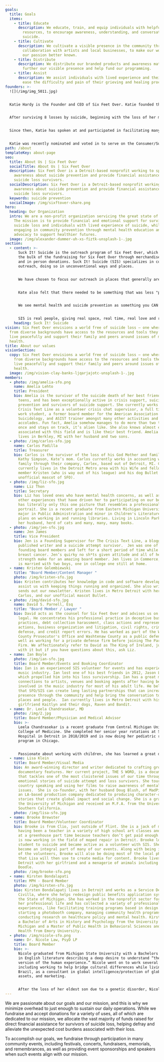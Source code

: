 ```yaml
---
goals:
  title: Goals
  items:
    - title: Educate
      description: We educate, train, and equip individuals with helpful and relevant
        resources, to encourage awareness, understanding, and conversation about
        suicide.
    - title: Cultivate
      description: We cultivate a visible presence in the community through
        collaboration with artists and local businesses, to make our work and
        our passion better known.
    - title: Distribute
      description: We distribute our branded products and awareness materials, to both
        further our visible presence and help fund our programming.
    - title: Assist
      description: We assist individuals with lived experience and their families to
        ease the difficulty and pain of their grieving and healing processes.
founders: >-
  ![](/img/img_5011.jpg)


  Katie Hardy is the Founder and CEO of Six Feet Over. Katie founded the Detroit-based nonprofit in 2013 to serve the survivors of suicide loss in her community, aiming to provide financial assistance for costs associated such as funerals, clean up and memorials, as well as to provide outreach, awareness, and resources to her community. Six Feet Over, and its program Suck It! Suicide, are now focused on helping all survivors, with a special interest in the non-mainstream communities of music, art and youth demographics.


  After surviving 8 losses by suicide, beginning with the loss of her mother in 2003, Katie found that support groups and functions catered too much to the norms of society, avoiding and minimizing the needs of authenticity and honesty in the grieving process. She saw a profound need within her community for information, conversation, and postvention after loss.


  Since then, Katie has spoken at and participated in facilitating many events including Survivors’ Day conferences, school and community events, memorials, and has continued to tell her story to both public and private companies, providing a better understanding and more insight into the life of a survivor.


  Katie was recently nominated and voted in to serve on the Consumer/Survivor Subcommittee of the National Suicide Prevention Lifeline, and she has been featured in several articles and blogs including Hour Detroit, The Oakland Press, BLocal Detroit, and Hip In Detroit, as well as mentions in The Metro Times and discussions in the podcast A History of the Ridiculous.
path: /about
templateKey: about-page
seo:
  title: About Us | Six Feet Over
  socialTitle: About Us | Six Feet Over
  description: Six Feet Over is a Detroit-based nonprofit working to spread
    awareness about suicide prevention and provide financial assistance to
    suicide loss survivors.
  socialDescription: Six Feet Over is a Detroit-based nonprofit working to spread
    awareness about suicide prevention and provide financial assistance to
    suicide loss survivors.
  keywords: suicide prevention
  socialImage: /img/sixftover-share.png
hero:
  heading: Our Organization
  intro: We are a non-profit organization servicing the great state of Michigan.
    The mission is to provide financial and emotional support for survivors of
    suicide loss and individuals with lived experience of suicide, while
    engaging in community prevention through mental health education and
    advocacy to support healthier futures.
  image: /img/alexander-dummer-uh-xs-fiztk-unsplash-1-.jpg
section:
  - content: >-
      Suck It! Suicide is the outreach program of Six Feet Over, which also does
      the bulk of the fundraising for Six Feet Over through merchandise sales
      and in person donations. Suck It! Suicide (SIS) specializes in community
      outreach, doing so in unconventional ways and places. 


      We have chosen to focus our outreach in places that generally aren't often at the top of other mental health and suicide prevention organizations lists to do so. SIS is often seen at community festivals, Pride events, concerts, local shows and sometimes just hanging out at a bar. Our founder, Kate Hardy, never felt comfortable in the mainstream...of anything really, so when she created this program she made it for communities that wouldn't seek the information on their own because of: stigma, comfort levels, knowing what to search, who to ask, shame, etc. 


      Kate also felt that there needed to be something that was less "pastel and kittens hanging from a branch poster", and something people would identify with, find cool, and be comfortable approaching because it didn't appear or present as a conventional mental health and suicide prevention non profit. Over time, we have found that folks from all walks of lives identify with SIS and its culture, and we will love them all!


      We see mental health and suicide prevention as something you CAN ask questions about, you CAN admit to dealing with, and you should be able to do so without judgment from others or fear of being labeled dangerous, 'crazy', unlovable, a burden, ignorant, or weird. SIS takes pride in supporting every person who needs it, no matter what they look like, what they believe, who they love, or how they identify. We also believe that laughter heals, and we make sure our outreach table is filled with laughs along with the hugs and occasional tears.


      SIS is real people, giving real space, real time, real love and real knowledge to other very real people, while having a great time, selling merch and raising money to help people in need.
    heading: Suck It! Suicide
vision: Six Feet Over envisions a world free of suicide loss – one where people
  from diverse backgrounds have access to the resources and tools they need to
  live peacefully and support their family and peers around issues of mental
  health.
title: About our values
visionSection:
  copy: Six Feet Over envisions a world free of suicide loss – one where people
    from diverse backgrounds have access to the resources and tools they need to
    live peacefully and support their family and peers around issues of mental
    health.
  image: /img/vision-clay-banks-ljqarjajotc-unsplash-1-.jpg
members:
  - photo: /img/amelia-sfo.png
    name: Amelia Lehto
    title: President
    bio: Amelia is the survivor of the suicide death of her best friend in her early
      teens, and has been exceptionally active in crisis support, suicide
      prevention and survivors of suicide support. She currently works for
      Crisis Text Line as a volunteer crisis chat supervisor, a full time social
      work student, a former board member for the American Association of
      Suicidology, and ASIST trainer amongst many other activities and
      accolades. Fun fact, Amelia somehow manages to do more than two things at
      once and stays on track, it’s alien like. She also knows almost everyone
      associated with this field and is like their best friend. Amelia currently
      lives in Berkley, MI with her husband and two sons.
  - photo: /img/carlos-sfo.jpg
    name: Carlos Padilla
    title: Treasurer
    bio: Carlos is the survivor of the loss of his God Mother and family friend
      Kathy Simpson, Kate’s mom. Carlos currently works in accounting with his
      family through their company, Carlex, based out of Detroit, MI. Carlos
      currently lives in the Detroit Metro area with his Wife and fellow board
      member Kristen (who is way out of his league) and his dog Bullet (the
      unofficial mascot of SFO).
  - photo: /img/liz-sfo.jpg
    name: Liz Thon
    title: Secretary
    bio: Liz has loved ones who have mental health concerns, as well as having many
      other experiences that have driven her to participating on our board. Liz
      has literally only this one picture that resembles a professional
      portrait. She is a recent graduate from Eastern Michigan University with a
      major in Public Administration and minor in Children's Literature, and
      plans on working in and running libraries. Living in Lincoln Park, MI with
      her husband, herd of cats and many, many, many books.
  - photo: /img/jen-sfo.jpg
    name: Jen James
    title: Vice President
    bio: Jen is a Founding Supervisor for The Crisis Text Line, a blogger, a
      published writer and a suicide attempt survivor.  Jen was one of the
      founding board members and left for a short period of time while battling
      breast cancer. Jen’s quirky no sh*ts given attitude and all of her
      strength make for an amazing board member. Jen lives in Commerce, MI and
      is married with two boys, one in college one still at home.
  - name: Kristen Golembiewski
    title: "Board Member/Content Manager "
    photo: /img/kristen-sfo.jpg
    bio: Kristen contributes her knowledge in code and software development to
      assist us with keeping things running and organized. She also writes and
      sends out our newsletter. Kristen lives in Metro Detroit with her husband,
      Carlos, and our unofficial mascot Bullet.
  - photo: /img/david-sfo.jpg
    name: David S. Parnell, Esq
    title: "Board Member / Lawyer "
    bio: David acts as the counsel for Six Feet Over and advises us on all things
      legal. He concentrates his professional practice in deceptive business
      practices, debt collection harassment, class actions and representative
      actions, business organization and litigation, civil rights, criminal
      defense, and credit report errors. He has worked as part of the Wayne
      County Prosecutor's Office and Washtenaw County as a public defender, as
      well as working for a private defense firm before joining The Parnell
      Firm. We affectionately refer to David as The King of Ireland, just go
      with it but if you have questions about this, ask Liz.
  - name: Ian Boyle
    photo: /img/ian-sfo.jpg
    title: Board Member/Events and Booking Coordinator
    bio: Ian is an experienced SIS volunteer for events and has experience in the
      music industry. Ian lost one of his best friends in 2012, Jason Lockwood,
      which propelled him into his loss survivorship. Ian has a great many
      connections to artists, venues and booking agents after having been
      involved in the music industry for most of his adult life. He believes
      that SFO/SIS can create long lasting partnerships that can increase our
      presence through the community and help bring the conversation to new
      places and people.  Ian currently lives in Metro Detroit with his
      girlfriend Kaitlyn and their dogs, Raven and Bandit.
  - name: Dr. Leela Chandrasekar, MD
    photo: /img/2.jpg
    title: Board Member/Physician and Medical Advisor
    bio: >-
      Leela Chandrasekar is a recent graduate from Central Michigan University
      College of Medicine. She completed her senior year rotations at St. John
      Hospital in Detroit in 2018/2019 and is now doing her pediatric residency
      program in Chicago.


      Passionate about working with children, she has learned a great deal about mental health from the adolescent population in the Detroit area.
  - name: Lisa Klein
    title: Board Member/Visual Media
    bio: An award-winning director and writer dedicated to crafting groundbreaking
      documentary features. Her current project, THE S WORD, is a documentary
      that tackles one of the most cloistered issues of our time through the
      emotional stories of suicide attempt and loss survivors. She tours the
      country speaking and using her films to raise awareness of mental health
      issues.  She is co-founder, with her husband Doug Blush, of MadPix Inc.,
      an LA-based production company dedicated to producing character-driven
      stories that create global impact and social change. She is a graduate of
      the University of Michigan and received an M.F.A. from the University of
      Southern California.
    photo: /img/lisa-sfo.jpg
  - name: Brooke Brewster
    title: Board Member/Volunteer Coordinator
    bio: Brooke is from Clio, just outside of Flint. She is a jack of many trades,
      having been a teacher in a variety of high school art classes and worked
      at a greenhouse part time because teachers don’t get paid enough. Brooke
      is now working in the field of moped repair in Detroit. Brooke lost a
      student to suicide and became active as a volunteer with SIS. She has
      become an integral part of many of our events. Along with being in charge
      of the volunteers, Brooke will also be doing most of the local photography
      that Lisa will then use to create media for content. Brooke lives in
      Detroit with her girlfriend and a menagerie of animals including her dog
      Doodle.
    photo: /img/brooke-sfo.png
  - name: Kirsten Bondalapati
    title: MPH - Board Member
    photo: /img/kirsten-sfo.jpg
    bio: Kirsten Bondalapati lives in Detroit and works as a Service Designer at
      Civilla, where she helps redesign public benefits application systems for
      the State of Michigan. She has worked in the nonprofit sector for most of
      her professional life and has collected a variety of professional
      experiences, like facilitating training programs based in design thinking,
      starting a photobooth company, managing community health programs, and
      conducting research on healthcare policy and mental health. Kirsten earned
      a Bachelor of Arts in History and Psychology from the University of
      Michigan and a Master of Public Health in Behavioral Sciences and Mental
      Health from Emory University.
  - photo: /img/nicole-sfo.png
    name: Dr. Nicole Law, PsyD LP
    title: Board Member
    bio: >-
      Nicole graduated from Michigan State University with a Bachelors of Arts
      in English literature describing a deep desire to understand “the artistic
      version of the human experience.” Nicole went on to work several careers
      including working to help bridge cultural differences while living in
      Brazil, as a consultant in global intelligence/protection of global
      assets, and marketing. 


      After the loss of her eldest son due to a genetic disorder, Nicole reached the darkest point of her life. Connections with others along with an incredibly talented therapist helped to turn life around. Nicole decided to return to school and earn a Masters and subsequent doctoral degree in Humanistic, clinical, psychology.
---
```

We are passionate about our goals and our mission, and this is why we minimize overhead to just enough to sustain our daily operations. While we fundraise and accept donations for a variety of uses, all of which are dedicated to our mission, we allocate the vast majority of funds raised for direct financial assistance for survivors of suicide loss, helping defray and alleviate the unexpected cost burdens associated with their loss.

To accomplish our goals, we fundraise through participation in many community events, including festivals, concerts, fundraisers, memorials, and remembrances, as well as providing event sponsorships and speakers when such events align with our mission.